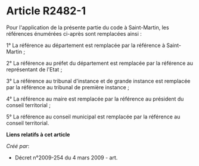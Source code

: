 # Article R2482-1

Pour l'application de la présente partie du code à Saint-Martin, les références énumérées ci-après sont remplacées ainsi :

1° La référence au département est remplacée par la référence à Saint-Martin ;

2° La référence au préfet du département est remplacée par la référence au représentant de l'Etat ;

3° La référence au tribunal d'instance et de grande instance est remplacée par la référence au tribunal de première
instance ;

4° La référence au maire est remplacée par la référence au président du conseil territorial ;

5° La référence au conseil municipal est remplacée par la référence au conseil territorial.

**Liens relatifs à cet article**

_Créé par_:

  - Décret n°2009-254 du 4 mars 2009 - art.
